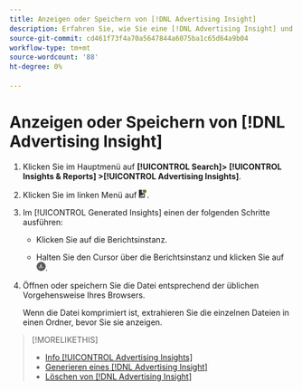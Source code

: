 ```yaml
---
title: Anzeigen oder Speichern von [!DNL Advertising Insight]
description: Erfahren Sie, wie Sie eine [!DNL Advertising Insight] und speichern Sie sie in einer Datei.
source-git-commit: cd461f73f4a70a5647844a6075ba1c65d64a9b04
workflow-type: tm+mt
source-wordcount: '88'
ht-degree: 0%

---
```


# Anzeigen oder Speichern von [!DNL Advertising Insight]

1. Klicken Sie im Hauptmenü auf **[!UICONTROL Search]> [!UICONTROL Insights & Reports] >[!UICONTROL Advertising Insights]**.

2. Klicken Sie im linken Menü auf ![Berichte](/help/search-social-commerce/assets/insight-reports.png "Berichte").

3. Im [!UICONTROL Generated Insights] einen der folgenden Schritte ausführen:

   * Klicken Sie auf die Berichtsinstanz.

   * Halten Sie den Cursor über die Berichtsinstanz und klicken Sie auf ![Download](/help/search-social-commerce/assets/insight-download.png "Download").

4. Öffnen oder speichern Sie die Datei entsprechend der üblichen Vorgehensweise Ihres Browsers.

   Wenn die Datei komprimiert ist, extrahieren Sie die einzelnen Dateien in einen Ordner, bevor Sie sie anzeigen.

>[!MORELIKETHIS]
>
>* [Info [!UICONTROL Advertising Insights]](insight-about.md)
>* [Generieren eines [!DNL Advertising Insight]](insight-generate.md)
>* [Löschen von [!DNL Advertising Insight]](insight-delete.md)

